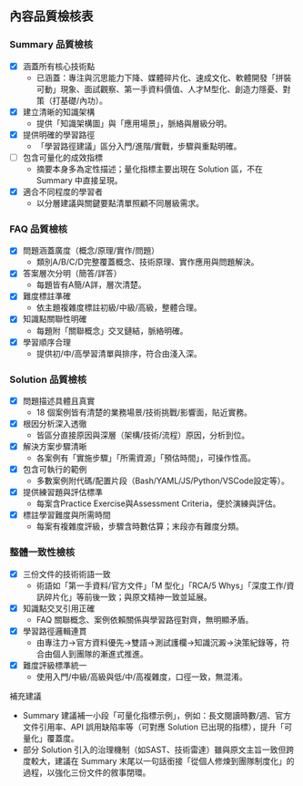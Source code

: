 ## 內容品質檢核表

### Summary 品質檢核
- [x] 涵蓋所有核心技術點
  - 已涵蓋：專注與沉思能力下降、媒體碎片化、速成文化、軟體開發「拼裝可動」現象、面試觀察、第一手資料價值、人才M型化、創造力隱憂、對策（打基礎/內功）。
- [x] 建立清晰的知識架構
  - 提供「知識架構圖」與「應用場景」，脈絡與層級分明。
- [x] 提供明確的學習路徑
  - 「學習路徑建議」區分入門/進階/實戰，步驟與重點明確。
- [ ] 包含可量化的成效指標
  - 摘要本身多為定性描述；量化指標主要出現在 Solution 區，不在 Summary 中直接呈現。
- [x] 適合不同程度的學習者
  - 以分層建議與關鍵要點清單照顧不同層級需求。

### FAQ 品質檢核
- [x] 問題涵蓋廣度（概念/原理/實作/問題）
  - 類別A/B/C/D完整覆蓋概念、技術原理、實作應用與問題解決。
- [x] 答案層次分明（簡答/詳答）
  - 每題皆有A簡/A詳，層次清楚。
- [x] 難度標註準確
  - 依主題複雜度標註初級/中級/高級，整體合理。
- [x] 知識點關聯性明確
  - 每題附「關聯概念」交叉鏈結，脈絡明確。
- [x] 學習順序合理
  - 提供初/中/高學習清單與排序，符合由淺入深。

### Solution 品質檢核
- [x] 問題描述具體且真實
  - 18 個案例皆有清楚的業務場景/技術挑戰/影響面，貼近實務。
- [x] 根因分析深入透徹
  - 皆區分直接原因與深層（架構/技術/流程）原因，分析到位。
- [x] 解決方案步驟清晰
  - 各案例有「實施步驟」「所需資源」「預估時間」，可操作性高。
- [x] 包含可執行的範例
  - 多數案例附代碼/配置片段（Bash/YAML/JS/Python/VSCode設定等）。
- [x] 提供練習題與評估標準
  - 每案含Practice Exercise與Assessment Criteria，便於演練與評估。
- [x] 標註學習難度與所需時間
  - 每案有複雜度評級，步驟含時數估算；末段亦有難度分類。

### 整體一致性檢核
- [x] 三份文件的技術術語一致
  - 術語如「第一手資料/官方文件」「M 型化」「RCA/5 Whys」「深度工作/資訊碎片化」等前後一致；與原文精神一致並延展。
- [x] 知識點交叉引用正確
  - FAQ 關聯概念、案例依賴關係與學習路徑對齊，無明顯矛盾。
- [x] 學習路徑邏輯連貫
  - 由專注力→官方資料優先→雙語→測試護欄→知識沉澱→決策紀錄等，符合由個人到團隊的漸進式推進。
- [x] 難度評級標準統一
  - 使用入門/中級/高級與低/中/高複雜度，口徑一致，無混淆。

補充建議
- Summary 建議補一小段「可量化指標示例」，例如：長文閱讀時數/週、官方文件引用率、API 誤用缺陷率等（可對應 Solution 已出現的指標），提升「可量化」覆蓋度。
- 部分 Solution 引入的治理機制（如SAST、技術雷達）雖與原文主旨一致但跨度較大，建議在 Summary 末尾以一句話銜接「從個人修煉到團隊制度化」的過程，以強化三份文件的敘事閉環。